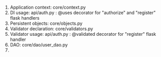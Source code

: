 1. Application context: core/context.py
2. DI usage: api/auth.py : @uses decorator for "authorize" and "register" flask handlers
2. Persistent objects: core/objects.py
3. Validator declaration: core/validators.py
4. Validator usage: api/auth.py : @validated decorator for "register" flask handler
5. DAO: core/dao/user_dao.py
6. 
